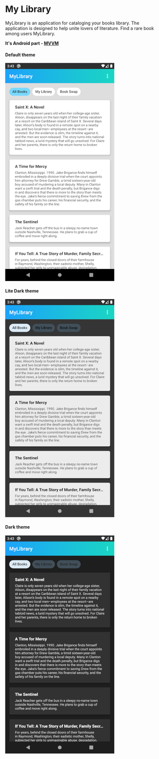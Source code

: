 My Library
===================

MyLibrary is an application for cataloging your books library.
The application is designed to help unite lovers of literature.
Find a rare book among users MyLibrary.

**It's Android part - [MVVM](https://en.wikipedia.org/wiki/Model%E2%80%93view%E2%80%93viewmodel)**

#### Default theme
![picture](data/Screenshot_1606049004.png)

#### Lite Dark theme
![picture](data/Screenshot_1606049019.png)

#### Dark theme
![picture](data/Screenshot_1606049012.png)
